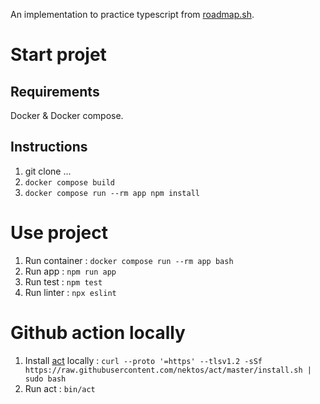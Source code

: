An implementation to practice typescript from [roadmap.sh](https://roadmap.sh/projects/task-tracker).

# Start projet

## Requirements

Docker & Docker compose.

## Instructions

1. git clone ...
2. `docker compose build`
3. `docker compose run --rm app npm install`

# Use project

1. Run container : `docker compose run --rm app bash`
2. Run app : `npm run app`
3. Run test : `npm test`
4. Run linter : `npx eslint`

# Github action locally

1. Install [act](https://github.com/nektos/act) locally : `curl --proto '=https' --tlsv1.2 -sSf https://raw.githubusercontent.com/nektos/act/master/install.sh | sudo bash`
2. Run act : `bin/act`
